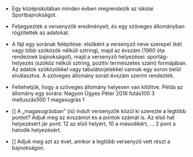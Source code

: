 - Egy középiskolában minden évben megrendezik az iskolai Sportbajnokságot.
- Feljegyezték
a versenyzők eredményeit, és egy szöveges állományban rögzítették az adatokat.
- A fájl egy sorának felépítése: elsőként a versenyző neve szerepel (két vagy több szóközök nélküli sztring), majd az évszám (1960 óta rendeznek bajnokságot), majd a versenyző helyezései: sportág-helyezés (szóköz nélküli sztring, pozitív természetes szám) formájában. Az adatok szóközökkel vagy tabulátorjelekkel vannak egy soron belül elválasztva. A szöveges állomány sorait évszám szerint rendezték.
- Feltehetjük, hogy a szöveges állomány helyesen van kitöltve. Példa az állomány egy sorára:
Nagyon Ügyes Péter 2018 futás100 3 melluszás500 1 magasugrás 1

- [] A „magasugrásban” (is) indult versenyzők közül ki szerezte a legtöbb pontot? Adjuk
meg az évszámot és a pontok számát is. Az első hat helyezésért jár pont: 12 az első
helyért, 10 a másodikért, … 2 pont a hatodik helyezésért.

- [] Adjuk meg azt az évet, amikor a legtöbb versenyző vett részt a bajnokságon.